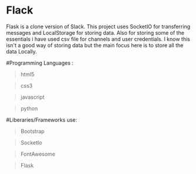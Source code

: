# Flack
Flask is a clone version of Slack. This project uses SocketIO for transferring messages and LocalStorage for storing data.
Also for storing some of the essentials i have used csv file for channels and user credentials. I know this isn't a good way of storing data but the
main focus here is to store all the data Locally.


#Programming Languages :
>html5

>css3

>javascript

>python
  
#Liberaries/Frameworks use:
> Bootstrap

> SocketIo

>FontAwesome

>Flask



